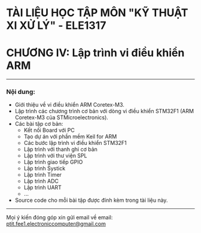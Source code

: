 # TÀI LIỆU HỌC TẬP MÔN "KỸ THUẬT XI XỬ LÝ" - ELE1317
# CHƯƠNG IV: Lập trình vi điều khiển ARM
---
### Nội dung:
- Giới thiệu về vi điều khiển ARM Coretex-M3.
- Lập trình các chương trình cơ bản với dòng vi điều khiển STM32F1 (ARM Coretex-M3 của STMicroelectronics).
- Các bài tập cơ bản:
    - Kết nối Board với PC
    - Tạo dự án với phần mềm Keil for ARM
    - Các bước lập trình vi điều khiển STM32F1
    - Lập trình với thanh ghi cơ bản
    - Lập trình với thư viện SPL
    - Lập trình giao tiếp GPIO
    - Lập trình Systick
    - Lập trình Timer
    - Lập trình ADC
    - Lập trình UART
    - ...
- Source code cho mỗi bài tập được đính kèm trong tài liệu này.
---
Mọi ý kiến đóng góp xin gửi email về email: ptit.fee1.electroniccomputer@gmail.com